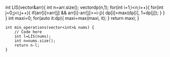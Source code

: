 int LIS(vector<int>&arr){
        int n=arr.size();
        vector<int>dp(n,1);
        for(int i=1;i<n;i++){
            for(int j=0;j<i;j++){
                if(arr[i]>arr[j] && arr[i]-arr[j]>=i-j){
                    dp[i]=max(dp[i], 1+dp[j]);
                }
            }
        }
        int maxi=0;
        for(auto it:dp){
            maxi=max(maxi, it);
        }
        return maxi;
    }

    int min_operations(vector<int>& nums) {
        // Code here
        int l=LIS(nums);
        int n=nums.size();
        return n-l;
    }
